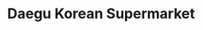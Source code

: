 ---
title: "Daegu Korean Supermarket"
url: /quezon-city/daegu-korean-supermarket/
shop: convenience
---